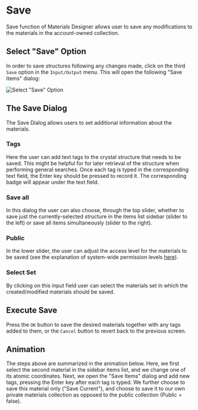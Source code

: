 # Save

Save function of Materials Designer allows user to save any modifications to the materials in the account-owned collection.

## Select "Save" Option

In order to save structures following any changes made, click on the third `Save` <i class="zmdi zmdi-floppy zmdi-hc-border"></i> option in the `Input/Output` menu. This will open the following "Save Items" dialog:

![Select "Save" Option](../../../images/materials-designer/save-items.png "Select Save Option")

## The Save Dialog

The Save Dialog allows users to set additional information about the materials.

### Tags

Here the user can add text tags to the crystal structure that needs to be saved. This might be helpful for for later retrieval of the structure when performing general searches. Once each tag is typed in the corresponding text field, the Enter key should be pressed to record it. The corresponding badge will appear under the text field.

### Save all

In this dialog the user can also choose, through the top slider, whether to save just the currently-selected structure in the items list sidebar (slider to the left) or save all items simultaneously (slider to the right).

### Public

In the lower slider, the user can adjust the access level for the materials to be saved (see the explanation of system-wide permission levels [here](../../../site-policy/sharing-policy.md/#special-system-wide-permissions)).


### Select Set

By clicking on this input field user can select the materials set in which the created/modified materials should be saved.

## Execute Save

Press the `OK` button to save the desired materials together with any tags added to them, or the `Cancel` button to revert back to the previous screen.

## Animation

The steps above are summarized in the animation below. Here, we first select the second material in the sidebar items list, and we change one of its atomic coordinates. Next, we open the "Save Items" dialog and add new tags, pressing the Enter key after each tag is typed. We further choose to save this material only ("Save Current"), and choose to save it to our own private materials collection as opposed to the public collection (Public = false).

<img data-gifffer="/images/materials-designer/SaveMaterialsDesigner.gif" />
